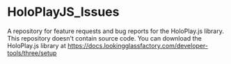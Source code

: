# HoloPlayJS_Issues
A repository for feature requests and bug reports for the HoloPlay.js library. This repository doesn't contain source code. You can download the HoloPlay.js library at https://docs.lookingglassfactory.com/developer-tools/three/setup

